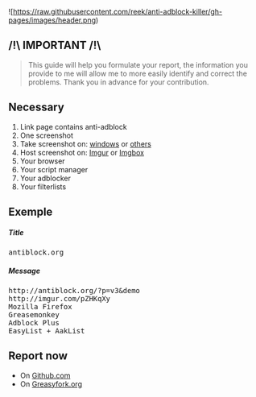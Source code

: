 ![https://raw.githubusercontent.com/reek/anti-adblock-killer/gh-pages/images/header.png)

## /!\ IMPORTANT /!\
> This guide will help you formulate your report, the information you provide to me will allow me to more easily identify and correct the problems. Thank you in advance for your contribution.


## Necessary
1. Link page contains anti-adblock
2. One screenshot
 1. Take screenshot on: [windows](http://www.7tutorials.com/how-use-snipping-tool) or [others](http://www.take-a-screenshot.org/)
 2. Host screenshot on: [Imgur](http://imgur.com/) or [Imgbox](http://imgbox.com/)
3. Your browser
4. Your script manager
5. Your adblocker
6. Your filterlists


## Exemple

##### Title
<pre>antiblock.org</pre>

##### Message
<pre>
http://antiblock.org/?p=v3&amp;demo
http://imgur.com/pZHKqXy
Mozilla Firefox
Greasemonkey
Adblock Plus
EasyList + AakList
</pre>

## Report now
* On [Github.com](https://github.com/reek/anti-adblock-killer/issues/new)
* On [Greasyfork.org](https://greasyfork.org/forum/post/discussion?script=735)

